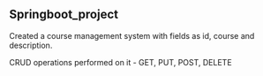 ## Springboot_project

Created a course management system with fields as  id, course and description.

CRUD operations performed on it - GET, PUT, POST, DELETE

